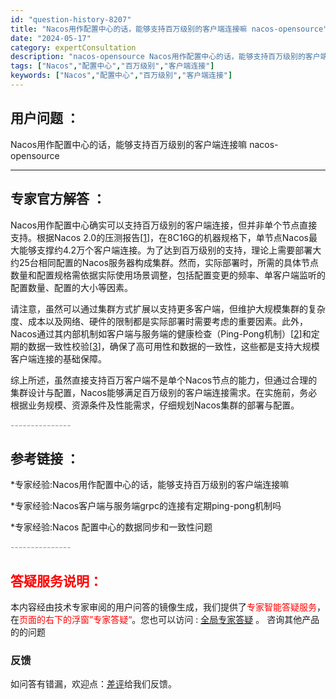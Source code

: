 ```yaml
---
id: "question-history-8207"
title: "Nacos用作配置中心的话，能够支持百万级别的客户端连接嘛 nacos-opensource"
date: "2024-05-17"
category: expertConsultation
description: "nacos-opensource Nacos用作配置中心的话，能够支持百万级别的客户端连接嘛"
tags: ["Nacos","配置中心","百万级别","客户端连接"]
keywords: ["Nacos","配置中心","百万级别","客户端连接"]
---
```


## 用户问题 ： 
 Nacos用作配置中心的话，能够支持百万级别的客户端连接嘛 nacos-opensource 

---------------
## 专家官方解答 ：

Nacos用作配置中心确实可以支持百万级别的客户端连接，但并非单个节点直接支持。根据Nacos 2.0的压测报告[[1](https://nacos.io/docs/latest/guide/admin/nacos2-config-benchmark/)]，在8C16G的机器规格下，单节点Nacos最大能够支撑约4.2万个客户端连接。为了达到百万级别的支持，理论上需要部署大约25台相同配置的Nacos服务器构成集群。然而，实际部署时，所需的具体节点数量和配置规格需依据实际使用场景调整，包括配置变更的频率、单客户端监听的配置数量、配置的大小等因素。

请注意，虽然可以通过集群方式扩展以支持更多客户端，但维护大规模集群的复杂度、成本以及网络、硬件的限制都是实际部署时需要考虑的重要因素。此外，Nacos通过其内部机制如客户端与服务端的健康检查（Ping-Pong机制）[[2](#VybQ2)]和定期的数据一致性校验[[3](#Zf3d4)]，确保了高可用性和数据的一致性，这些都是支持大规模客户端连接的基础保障。

综上所述，虽然直接支持百万客户端不是单个Nacos节点的能力，但通过合理的集群设计与配置，Nacos能够满足百万级别的客户端连接需求。在实施前，务必根据业务规模、资源条件及性能需求，仔细规划Nacos集群的部署与配置。


<font color="#949494">---------------</font> 


## 参考链接 ：

*专家经验:Nacos用作配置中心的话，能够支持百万级别的客户端连接嘛 
 
 *专家经验:Nacos客户端与服务端grpc的连接有定期ping-pong机制吗 
 
 *专家经验:Nacos 配置中心的数据同步和一致性问题 


 <font color="#949494">---------------</font> 
 


## <font color="#FF0000">答疑服务说明：</font> 

本内容经由技术专家审阅的用户问答的镜像生成，我们提供了<font color="#FF0000">专家智能答疑服务</font>，在<font color="#FF0000">页面的右下的浮窗”专家答疑“</font>。您也可以访问 : [全局专家答疑](https://opensource.alibaba.com/chatBot) 。 咨询其他产品的的问题

### 反馈
如问答有错漏，欢迎点：[差评](https://ai.nacos.io/user/feedbackByEnhancerGradePOJOID?enhancerGradePOJOId=13565)给我们反馈。
